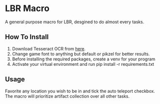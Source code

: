 # LBR Macro
A general purpose macro for LBR, desgined to do almost every tasks.
## How To Install
1. Download Tesseract OCR from [here](https://github.com/tesseract-ocr/tesseract).
2. Change game font to anything but default or pikzel for better results.
3. Before installing the required packages, create a venv for your program
4. Activate your virtual environment and run pip install -r requirements.txt
## Usage
Favorite any location you wish to be in and tick the auto teleport checkbox. The macro will prioritize artifact collection over all other tasks.
